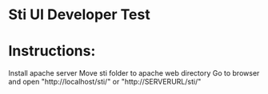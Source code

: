 # Sti UI Developer Test


# Instructions:
Install apache server
Move sti folder to apache web directory
Go to browser and open "http://localhost/sti/" or "http://SERVERURL/sti/"
